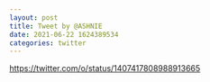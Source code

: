```yaml
--- 
layout: post 
title: Tweet by @ASHNIE 
date: 2021-06-22 1624389534 
categories: twitter 
--- 
```

https://twitter.com/o/status/1407417808988913665